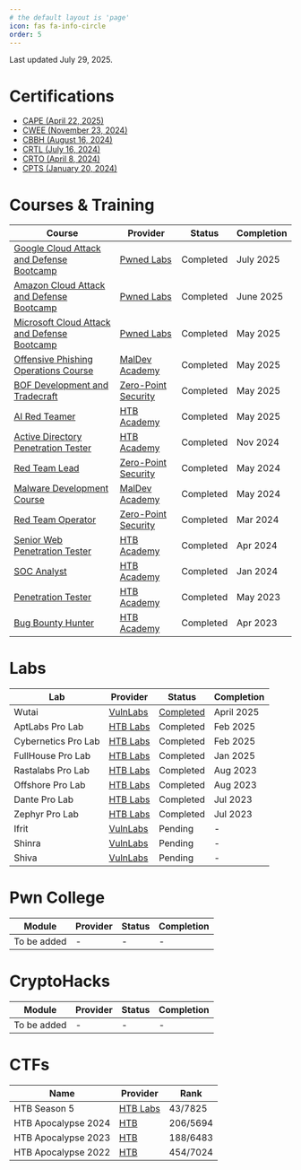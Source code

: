 ```yaml
---
# the default layout is 'page'
icon: fas fa-info-circle
order: 5
---
```


Last updated July 29, 2025.

# Certifications
* [CAPE (April 22, 2025)](https://www.credly.com/badges/8feaf108-0e9b-485d-a8a2-47bf21356b09/public_url)
* [CWEE (November 23, 2024)](https://www.credly.com/badges/a26acf65-d95d-477f-8ec1-53a70c5894d8/public_url)
* [CBBH (August 16, 2024)](https://www.credly.com/badges/9dc5a232-5920-40f9-a293-30915bc9e84e/public_url)
* [CRTL (July 16, 2024)](https://api.eu.badgr.io/public/assertions/obJa8cz1SGips8IJ9Pi9FA?identity__email=hrafnulf13%40gmail.com)
* [CRTO (April 8, 2024)](https://api.eu.badgr.io/public/assertions/b4HNU6ORSu6I-UItuCdTlQ?identity__email=hrafnulf13%40gmail.com)
* [CPTS (January 20, 2024)](https://www.credly.com/badges/e933a070-c9e7-4159-a06a-6c42a5482185/public_url)

# Courses & Training

| Course                                                                                                                       | Provider                                                        | Status    | Completion |
| ---------------------------------------------------------------------------------------------------------------------------- | --------------------------------------------------------------- | --------- | ---------- |
| [Google Cloud Attack and Defense Bootcamp](https://www.credly.com/badges/b20911e2-1861-4ded-8bdf-bf48776a7c26/public_url)    | [Pwned Labs](https://pwnedlabs.io)                              | Completed | July 2025  |
| [Amazon Cloud Attack and Defense Bootcamp](https://www.credly.com/badges/4d905a6e-5dbc-4284-813c-7008e70486cf/public_url)    | [Pwned Labs](https://pwnedlabs.io)                              | Completed | June 2025  |
| [Microsoft Cloud Attack and Defense Bootcamp](https://www.credly.com/badges/d19520e1-97fb-466e-8746-500189cf2c31/public_url) | [Pwned Labs](https://pwnedlabs.io)                              | Completed | May 2025   |
| [Offensive Phishing Operations Course](https://maldevacademy.com/phishing-course/syllabus)                                   | [MalDev Academy](https://maldevacademy.com/)                    | Completed | May 2025   |
| [BOF Development and Tradecraft](https://training.zeropointsecurity.co.uk/courses/bof-dev-and-tradecraft)                    | [Zero-Point Security](https://training.zeropointsecurity.co.uk) | Completed | May 2025   |
| [AI Red Teamer ](https://academy.hackthebox.com/achievement/badge/e7322904-2915-11f0-864f-bea50ffe6cb4)                      | [HTB Academy](https://academy.hackthebox.com/)                  | Completed | May 2025   |
| [Active Directory Penetration Tester](https://academy.hackthebox.com/achievement/badge/c20eaa35-ae93-11ef-864f-bea50ffe6cb4) | [HTB Academy](https://academy.hackthebox.com/)                  | Completed | Nov 2024   |
| [Red Team Lead](https://training.zeropointsecurity.co.uk/courses/red-team-ops-ii)                                            | [Zero-Point Security](https://training.zeropointsecurity.co.uk) | Completed | May 2024   |
| [Malware Development Course](https://maldevacademy.com/syllabus)                                                             | [MalDev Academy](https://maldevacademy.com/)                    | Completed | May 2024   |
| [Red Team Operator](https://training.zeropointsecurity.co.uk/courses/red-team-ops)                                           | [Zero-Point Security](https://training.zeropointsecurity.co.uk) | Completed | Mar 2024   |
| [Senior Web Penetration Tester](https://academy.hackthebox.com/achievement/badge/f32475c2-f8ec-11ee-b18d-bea50ffe6cb4)       | [HTB Academy](https://academy.hackthebox.com/)                  | Completed | Apr 2024   |
| [SOC Analyst](https://academy.hackthebox.com/achievement/badge/8edafa55-a967-11ee-bfb6-bea50ffe6cb4)                         | [HTB Academy](https://academy.hackthebox.com/)                  | Completed | Jan 2024   |
| [Penetration Tester](https://academy.hackthebox.com/achievement/badge/36a7d89a-edc2-11ed-acfc-bea50ffe6cb4)                  | [HTB Academy](https://academy.hackthebox.com/)                  | Completed | May 2023   |
| [Bug Bounty Hunter](https://academy.hackthebox.com/achievement/badge/04a53615-d774-11ed-acfc-bea50ffe6cb4)                   | [HTB Academy](https://academy.hackthebox.com/)                  | Completed | Apr 2023   |

# Labs

| Lab                 | Provider                                | Status                                                                                                               | Completion |
| ------------------- | --------------------------------------- | -------------------------------------------------------------------------------------------------------------------- | ---------- |
| Wutai               | [VulnLabs](https://www.vulnlab.com/)    | [Completed](https://api.eu.badgr.io/public/assertions/8TwFMsL3RUiV_hT0BSSkpA?identity__email=hrafnulf13%40gmail.com) | April 2025 |
| AptLabs Pro Lab     | [HTB Labs](https://app.hackthebox.com/) | Completed                                                                                                            | Feb 2025   |
| Cybernetics Pro Lab | [HTB Labs](https://app.hackthebox.com/) | Completed                                                                                                            | Feb 2025   |
| FullHouse Pro Lab   | [HTB Labs](https://app.hackthebox.com/) | Completed                                                                                                            | Jan 2025   |
| Rastalabs Pro Lab   | [HTB Labs](https://app.hackthebox.com/) | Completed                                                                                                            | Aug 2023   |
| Offshore Pro Lab    | [HTB Labs](https://app.hackthebox.com/) | Completed                                                                                                            | Aug 2023   |
| Dante Pro Lab       | [HTB Labs](https://app.hackthebox.com/) | Completed                                                                                                            | Jul 2023   |
| Zephyr Pro Lab      | [HTB Labs](https://app.hackthebox.com/) | Completed                                                                                                            | Jul 2023   |
| Ifrit               | [VulnLabs](https://www.vulnlab.com/)    | Pending                                                                                                              | -          |
| Shinra              | [VulnLabs](https://www.vulnlab.com/)    | Pending                                                                                                              | -          |
| Shiva               | [VulnLabs](https://www.vulnlab.com/)    | Pending                                                                                                              | -          |


# Pwn College

| Module      | Provider | Status | Completion |
| ----------- | -------- | ------ | ---------- |
| To be added | -        | -      | -          |

# CryptoHacks

| Module      | Provider | Status | Completion |
| ----------- | -------- | ------ | ---------- |
| To be added | -        | -      | -          |


# CTFs

| Name                | Provider                                | Rank     |
| ------------------- | --------------------------------------- | -------- |
| HTB Season 5        | [HTB Labs](https://app.hackthebox.com/) | 43/7825  |
| HTB Apocalypse 2024 | [HTB](https://ctf.hackthebox.com/)      | 206/5694 |
| HTB Apocalypse 2023 | [HTB](https://ctf.hackthebox.com/)      | 188/6483 |
| HTB Apocalypse 2022 | [HTB](https://ctf.hackthebox.com/)      | 454/7024 |
